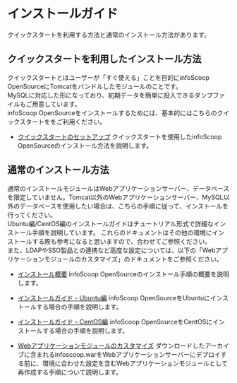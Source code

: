 # インストールガイド

クイックスタートを利用する方法と通常のインストール方法があります。


## クイックスタートを利用したインストール方法

クイックスタートとはユーザーが「すぐ使える」ことを目的にinfoScoop OpenSourceにTomcatをバンドルしたモジュールのことです。  
MySQLに対応した形になっており、初期データを簡単に投入できるダンプファイルもご用意しています。  
infoScoop OpenSourceをインストールするためには、基本的にはこちらのクイックスタートををご利用ください。  

* [クイックスタートのセットアップ][QuickStart Setup]
  クイックスタートを使用したinfoScoop OpenSourceのインストール方法を説明します。


## 通常のインストール方法

通常のインストールモジュールはWebアプリケーションサーバー、データベースを限定していません。Tomcat以外のWebアプリケーションサーバー、MySQL以外のデータベースを使用したい場合は、こちらの手順に従って、インストールを行ってください。  
Ubuntu編/CentOS編のインストールガイドはチュートリアル形式で詳細なインストール手順を説明しています。 これらのドキュメントはその他の環境にインストールする際も参考になると思いますので、合わせてご参照ください。  
また、LDAPやSSO製品との連携など高度な設定については、以下の「Webアプリケーションモジュールのカスタマイズ」のドキュメントをご参照ください。

* [インストール概要][Installation Summary]
  infoScoop OpenSourceのインストール手順の概要を説明します。

* [インストールガイド - Ubuntu編][Installation Guide for Ubuntu]
  infoScoop OpenSourceをUbuntuにインストールする場合の手順を説明します。

* [インストールガイド - CentOS編][Installation Guide for CentOS]
  infoScoop OpenSourceをCentOSにインストールする場合の手順を説明します。

* [Webアプリケーションモジュールのカスタマイズ][Customizing Web Application Module]
  ダウンロードしたアーカイブに含まれるinfoscoop.warをWebアプリケーションサーバーにデプロイする前に、環境に合わせた設定を含むWebアプリケーションモジュールとして再作成する手順について説明します。


[QuickStart Setup]: quickstart-setup.md "クイックスタートのセットアップ"
[Installation Summary]: installation-summary.md "インストール概要"
[Installation Guide for Ubuntu]: installation-guide-for-ubuntu.md "インストールガイド - Ubuntu編"
[Installation Guide for CentOS]: installation-guide-for-centos.md "インストールガイド - CentOS編"
[Customizing Web Application Module]: customizing-web-application-module.md "Webアプリケーションモジュールのカスタマイズ"
